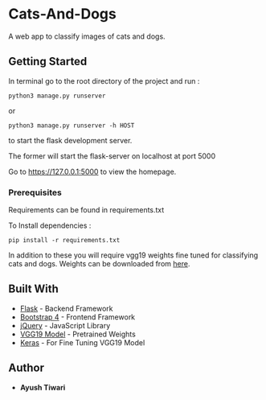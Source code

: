 # Cats-And-Dogs
A web app to classify images of cats and dogs.

## Getting Started

In terminal go to the root directory of the project and run :
```
python3 manage.py runserver
```
or
```
python3 manage.py runserver -h HOST
```
to start the flask development server.

The former will start the flask-server on localhost at port 5000

Go to https://127.0.0.1:5000 to view the homepage.


### Prerequisites

Requirements can be found in requirements.txt

To Install dependencies : 

```
pip install -r requirements.txt
```

In addition to these you will require vgg19 weights fine tuned for classifying cats and dogs.
Weights can be downloaded from [here](https://drive.google.com/open?id=1OS-jRgfnhaB9vm5OfGJgPwipaoUDUkH3).



## Built With

* [Flask](http://www.flask.pocoo.org) - Backend Framework
* [Bootstrap 4](https://getbootstrap.com) - Frontend Framework
* [jQuery](https://jquery.com) - JavaScript Library
* [VGG19 Model](https://www.kaggle.com/keras/vgg19/home) - Pretrained Weights
* [Keras](https://maven.apache.org/) - For Fine Tuning VGG19 Model



## Author

* **Ayush Tiwari**
